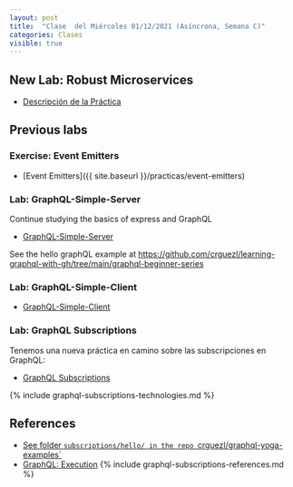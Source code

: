 ```yaml
---
layout: post
title:  "Clase  del Miércoles 01/12/2021 (Asíncrona, Semana C)"
categories: Clases
visible: true
---
```



## New Lab: Robust Microservices

* [Descripción de la Práctica]({{site.baseurl}}/practicas/robust-microservices)

## Previous labs

### Exercise: Event Emitters

* [Event Emitters]({{ site.baseurl }}/practicas/event-emitters)


### Lab: GraphQL-Simple-Server

Continue studying the basics of express and GraphQL

* [GraphQL-Simple-Server]({{site.baseurl}}/practicas/graphql-simple-server/#resolvers)

See the hello graphQL example at <https://github.com/crguezl/learning-graphql-with-gh/tree/main/graphql-beginner-series>


### Lab: GraphQL-Simple-Client 

* [GraphQL-Simple-Client]({{site.baseurl}}/practicas/graphql-simple-client/)


### Lab: GraphQL Subscriptions

Tenemos una nueva práctica en camino sobre las subscripciones en GraphQL:

* [GraphQL Subscriptions]({{site.baseurl}}/practicas/graphql-subscriptions/)

{% include graphql-subscriptions-technologies.md %}

## References

* [See folder `subscriptions/hello/ in the repo `crguezl/graphql-yoga-examples`](https://github.com/crguezl/graphql-yoga-examples/blob/main/subscriptions/hello/index.js)
* [GraphQL: Execution](https://graphql.org/learn/execution/)
{% include graphql-subscriptions-references.md %}
